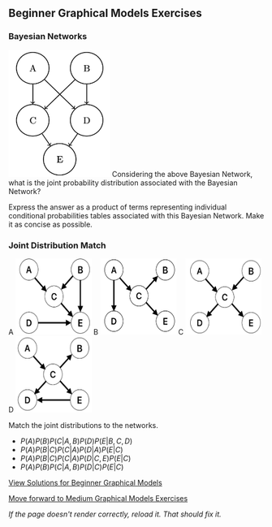 ## Beginner Graphical Models Exercises

### Bayesian Networks
<img src="https://github.com/UMdecisionsupport/DecisionSupport2023/blob/main/images/BN1.png" width="200" height="250">
Considering the above Bayesian Network, what is the joint probability distribution associated with the Bayesian Network? 

Express the answer as a product of terms representing individual conditional probabilities tables associated with this Bayesian Network. Make it as concise as possible.


### Joint Distribution Match
A
<img src="https://github.com/UMdecisionsupport/DecisionSupport2023/blob/main/images/jdm1.png" width="150" height="150">
B
<img src="https://github.com/UMdecisionsupport/DecisionSupport2023/blob/main/images/jdm2.png" width="150" height="150">
C
<img src="https://github.com/UMdecisionsupport/DecisionSupport2023/blob/main/images/jdm3.png" width="150" height="150">
D
<img src="https://github.com/UMdecisionsupport/DecisionSupport2023/blob/main/images/jdm4.png" width="150" height="150">

Match the joint distributions to the networks.
- $P(A) P(B) P(C|A,B) P(D) P(E|B,C,D)$
- $P(A) P(B|C) P(C|A) P(D|A) P(E|C)$
- $P(A) P(B|C) P(C|A) P(D|C,E) P(E|C)$
- $P(A) P(B) P(C|A,B) P(D|C) P(E|C)$


[View Solutions for Beginner Graphical Models](https://github.com/UMdecisionsupport/DecisionSupport2023/blob/main/GraphicalModels/Solutions/Beginner_Solutions.md)

[Move forward to Medium Graphical Models Exercises](https://github.com/UMdecisionsupport/DecisionSupport2023/blob/main/GraphicalModels/Medium.md)

*If the page doesn't render correctly, reload it. That should fix it.*

